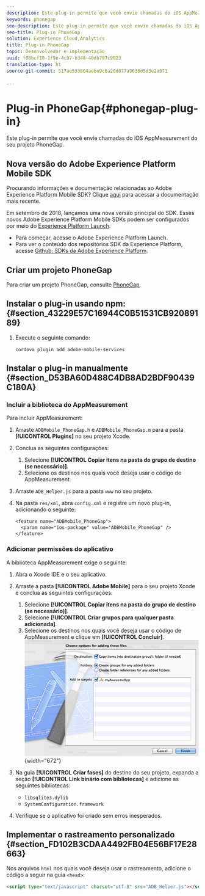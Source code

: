 ```yaml
---
description: Este plug-in permite que você envie chamadas do iOS AppMeasurement do seu projeto PhoneGap.
keywords: phonegap
seo-description: Este plug-in permite que você envie chamadas do iOS AppMeasurement do seu projeto PhoneGap.
seo-title: Plug-in PhoneGap
solution: Experience Cloud,Analytics
title: Plug-in PhoneGap
topic: Desenvolvedor e implementação
uuid: f88bcf10-1f9e-4c97-b348-40db797c9923
translation-type: ht
source-git-commit: 517ae533864aebe9c6a20d877a9638d5d3e2a071

---
```



# Plug-in PhoneGap{#phonegap-plug-in}

Este plug-in permite que você envie chamadas do iOS AppMeasurement do seu projeto PhoneGap.

## Nova versão do Adobe Experience Platform Mobile SDK

Procurando informações e documentação relacionadas ao Adobe Experience Platform Mobile SDK? Clique [aqui](https://aep-sdks.gitbook.io/docs/) para acessar a documentação mais recente.

Em setembro de 2018, lançamos uma nova versão principal do SDK. Esses novos Adobe Experience Platform Mobile SDKs podem ser configurados por meio do [Experience Platform Launch](https://www.adobe.com/br/experience-platform/launch.html).

* Para começar, acesse o Adobe Experience Platform Launch.
* Para ver o conteúdo dos repositórios SDK da Experience Platform, acesse [Github: SDKs da Adobe Experience Platform](https://github.com/Adobe-Marketing-Cloud/acp-sdks).


## Criar um projeto PhoneGap

Para criar um projeto PhoneGap, consulte [PhoneGap](https://helpx.adobe.com/br/experience-manager/6-4/mobile/using/phonegap.html).

## Instalar o plug-in usando npm: {#section_43229E57C16944C0B51531CB92089189}

1. Execute o seguinte comando:

   ```
   cordova plugin add adobe-mobile-services
   ```

## Instalar o plug-in manualmente {#section_D53BA60D488C4DB8AD2BDF90439C180A}

### Incluir a biblioteca do AppMeasurement

Para incluir AppMeasurement:

1. Arraste `ADBMobile_PhoneGap.h` e `ADBMobile_PhoneGap.m` para a pasta **[!UICONTROL Plugins]** no seu projeto Xcode.
1. Conclua as seguintes configurações:

   1. Selecione **[!UICONTROL Copiar itens na pasta do grupo de destino (se necessário)]**.
   1. Selecione os destinos nos quais você deseja usar o código de AppMeasurement.

1. Arraste `ADB_Helper.js` para a pasta `www` no seu projeto.
1. Na pasta `res/xml`, abra `config.xml` e registre um novo plug-in, adicionando o seguinte:

   ```
   <feature name="ADBMobile_PhoneGap"> 
     <param name="ios-package" value="ADBMobile_PhoneGap" /> 
   </feature>
   ```

### Adicionar permissões do aplicativo

A biblioteca AppMeasurement exige o seguinte:

1. Abra o Xcode IDE e o seu aplicativo.
1. Arraste a pasta **[!UICONTROL Adobe Mobile]** para o seu projeto Xcode e conclua as seguintes configurações:

   1. Selecione **[!UICONTROL Copiar itens na pasta do grupo de destino (se necessário)]**.
   1. Selecione **[!UICONTROL Criar grupos para qualquer pasta adicionada]**.
   1. Selecione os destinos nos quais você deseja usar o código de AppMeasurement e clique em **[!UICONTROL Concluir]**.
   ![](assets/xcode-settings.png){width="672"}

1. Na guia **[!UICONTROL Criar fases]** do destino do seu projeto, expanda a seção **[!UICONTROL Link binário com bibliotecas]** e adicione as seguintes bibliotecas:

   * `libsqlite3.dylib`
   * `SystemConfiguration.framework`

1. Verifique se o aplicativo foi criado sem erros inesperados.

## Implementar o rastreamento personalizado {#section_FD102B3CDAA4492FB04E56BF17E28663}

Nos arquivos `html` nos quais você deseja usar o rastreamento, adicione o código a seguir na guia `<head>`:

```html
<script type="text/javascript" charset="utf-8" src="ADB_Helper.js"></script>
```

